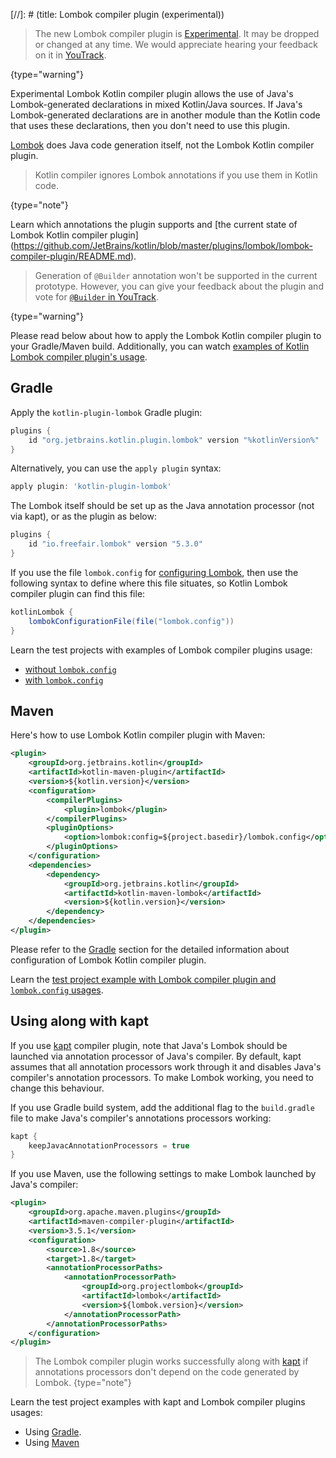 [//]: # (title: Lombok compiler plugin (experimental))

> The new Lombok compiler plugin is [Experimental](https://kotlinlang.org/docs/components-stability.html). 
> It may be dropped or changed at any time. 
> We would appreciate hearing your feedback on it in [YouTrack](https://youtrack.jetbrains.com/issue/KT-7112).
>
{type="warning"}

Experimental Lombok Kotlin compiler plugin allows the use of Java's Lombok-generated declarations in mixed Kotlin/Java 
sources. If Java's Lombok-generated declarations are in another module than the Kotlin code that uses these declarations, 
then you don't need to use this plugin.

[Lombok](https://projectlombok.org/) does Java code generation itself, not the Lombok Kotlin compiler plugin. 

> Kotlin compiler ignores Lombok annotations if you use them in Kotlin code.
>
{type="note"}

Learn which annotations the plugin supports and [the current state of Lombok Kotlin compiler plugin]
(https://github.com/JetBrains/kotlin/blob/master/plugins/lombok/lombok-compiler-plugin/README.md).

> Generation of `@Builder` annotation won't be supported in the current prototype. However, you can give your feedback 
> about the plugin and vote for [`@Builder` in YouTrack](https://youtrack.jetbrains.com/issue/KT-46959).
>
{type="warning"}

Please read below about how to apply the Lombok Kotlin compiler plugin to your Gradle/Maven build.
Additionally, you can watch [examples of Kotlin Lombok compiler plugin's usage](https://github.com/kotlin-hands-on/kotlin-lombok-examples).

## Gradle

Apply the `kotlin-plugin-lombok` Gradle plugin:

```groovy
plugins {
    id "org.jetbrains.kotlin.plugin.lombok" version "%kotlinVersion%"
}
```

Alternatively, you can use the `apply plugin` syntax:

```groovy
apply plugin: 'kotlin-plugin-lombok'
```

The Lombok itself should be set up as the Java annotation processor (not via kapt), or as the plugin as below:

```groovy
plugins {
    id "io.freefair.lombok" version "5.3.0"
}
```

If you use the file `lombok.config` for [configuring Lombok](https://projectlombok.org/features/configuration), 
then use the following syntax to define where this file situates, so Kotlin Lombok compiler plugin can find this file:

```groovy
kotlinLombok {
    lombokConfigurationFile(file("lombok.config"))
}
```

Learn the test projects with examples of Lombok compiler plugins usage:
* [without `lombok.config`](https://github.com/kotlin-hands-on/kotlin-lombok-examples/tree/master/kotlin_lombok_gradle/nokapt)
* [with `lombok.config`](https://github.com/kotlin-hands-on/kotlin-lombok-examples/tree/master/kotlin_lombok_gradle/withconfig)

## Maven

Here's how to use Lombok Kotlin compiler plugin with Maven:

```xml
<plugin>
    <groupId>org.jetbrains.kotlin</groupId>
    <artifactId>kotlin-maven-plugin</artifactId>
    <version>${kotlin.version}</version>
    <configuration>
        <compilerPlugins>
            <plugin>lombok</plugin>
        </compilerPlugins>
        <pluginOptions>
            <option>lombok:config=${project.basedir}/lombok.config</option>
        </pluginOptions>
    </configuration>
    <dependencies>
        <dependency>
            <groupId>org.jetbrains.kotlin</groupId>
            <artifactId>kotlin-maven-lombok</artifactId>
            <version>${kotlin.version}</version>
        </dependency>
    </dependencies>
</plugin>
```

Please refer to the [Gradle](#gradle) section for the detailed information about configuration of Lombok Kotlin compiler plugin.

Learn the [test project example with Lombok compiler plugin and `lombok.config` usages](https://github.com/kotlin-hands-on/kotlin-lombok-examples/tree/master/kotlin_lombok_maven/nokapt).

## Using along with kapt

If you use [kapt](kapt.md) compiler plugin, note that Java's Lombok should be launched via annotation processor of Java's compiler.
By default, kapt assumes that all annotation processors work through it and disables Java's compiler's annotation processors.
To make Lombok working, you need to change this behaviour.

If you use Gradle build system, add the additional flag to the `build.gradle` file to make Java's compiler's annotations
processors working:

```groovy
kapt {
    keepJavacAnnotationProcessors = true
}
```

If you use Maven, use the following settings to make Lombok launched by Java's compiler:

```xml
<plugin>
    <groupId>org.apache.maven.plugins</groupId>
    <artifactId>maven-compiler-plugin</artifactId>
    <version>3.5.1</version>
    <configuration>
        <source>1.8</source>
        <target>1.8</target>
        <annotationProcessorPaths>
            <annotationProcessorPath>
                <groupId>org.projectlombok</groupId>
                <artifactId>lombok</artifactId>
                <version>${lombok.version}</version>
            </annotationProcessorPath>
        </annotationProcessorPaths>
    </configuration>
</plugin>    
```

> The Lombok compiler plugin works successfully along with [kapt](kapt.md) if annotations processors don't depend 
> on the code generated by Lombok.
{type="note"}

Learn the test project examples with kapt and Lombok compiler plugins usages: 
* Using [Gradle](https://github.com/JetBrains/kotlin/tree/master/libraries/tools/kotlin-gradle-plugin-integration-tests/src/test/resources/testProject/lombokProject/yeskapt).
* Using [Maven](https://github.com/kotlin-hands-on/kotlin-lombok-examples/tree/master/kotlin_lombok_maven/yeskapt)